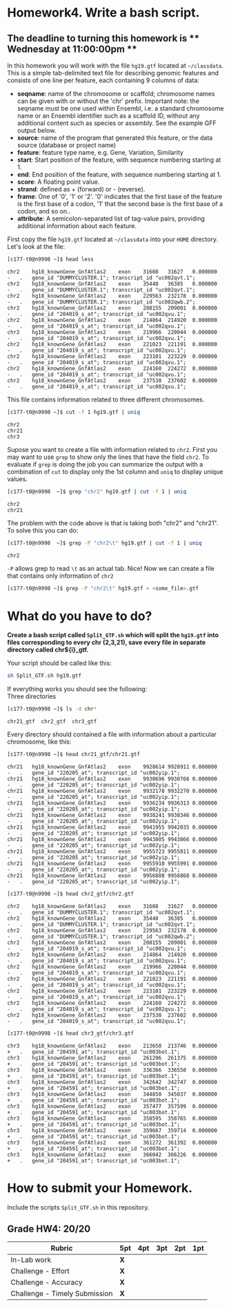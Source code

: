 # Homework4. Write a bash script.  

## The deadline to turning this homework is ** Wednesday at 11:00:00pm **   

In this homework you will work with the file `hg19.gtf` located at `~/classdata`. This is a simple tab-delimited text file for describing genomic features and 
consists of one line per feature, each containing 9 columns of data:  

- **seqname**: name of the chromosome or scaffold; chromosome names can be given with or without the 'chr' prefix. Important note: the seqname must be one used within Ensembl, i.e. a standard chromosome name or an Ensembl identifier such as a scaffold ID, without any additional content such as species or assembly. See the example GFF output below.  
- **source**: name of the program that generated this feature, or the data source (database or project name)  
- **feature**: feature type name, e.g. Gene, Variation, Similarity  
- **start**: Start position of the feature, with sequence numbering starting at 1.  
- **end**: End position of the feature, with sequence numbering starting at 1.  
- **score**: A floating point value.  
- **strand**: defined as + (forward) or - (reverse).  
- **frame**: One of '0', '1' or '2'. '0' indicates that the first base of the feature is the first base of a codon, '1' that the second base is the first base of a codon, and so on..  
- **attribute**: A semicolon-separated list of tag-value pairs, providing additional information about each feature.  

First copy the file `hg19.gtf` located at `~/classdata` into your `HOME` directory. 
Let's look at the file:  
```bash
[c177-t0@n9998 ~]$ head less
```

```
chr2	hg18_knownGene_GnfAtlas2	exon	31608	31627	0.000000	-	.	gene_id "DUMMYCLUSTER.1"; transcript_id "uc002qvt.1";
chr2	hg18_knownGene_GnfAtlas2	exon	35440	36385	0.000000	-	.	gene_id "DUMMYCLUSTER.1"; transcript_id "uc002qvt.1";
chr2	hg18_knownGene_GnfAtlas2	exon	229563	232178	0.000000	-	.	gene_id "DUMMYCLUSTER.1"; transcript_id "uc002qwb.2";
chr2	hg18_knownGene_GnfAtlas2	exon	208155	209001	0.000000	-	.	gene_id "204019_s_at"; transcript_id "uc002qvu.1";
chr2	hg18_knownGene_GnfAtlas2	exon	214864	214920	0.000000	-	.	gene_id "204019_s_at"; transcript_id "uc002qvu.1";
chr2	hg18_knownGene_GnfAtlas2	exon	219966	220044	0.000000	-	.	gene_id "204019_s_at"; transcript_id "uc002qvu.1";
chr2	hg18_knownGene_GnfAtlas2	exon	221023	221191	0.000000	-	.	gene_id "204019_s_at"; transcript_id "uc002qvu.1";
chr2	hg18_knownGene_GnfAtlas2	exon	223101	223229	0.000000	-	.	gene_id "204019_s_at"; transcript_id "uc002qvu.1";
chr2	hg18_knownGene_GnfAtlas2	exon	224160	224272	0.000000	-	.	gene_id "204019_s_at"; transcript_id "uc002qvu.1";
chr2	hg18_knownGene_GnfAtlas2	exon	237538	237602	0.000000	-	.	gene_id "204019_s_at"; transcript_id "uc002qvu.1";
```

This file contains information related to three different chromosomes.  

```bash
[c177-t0@n9998 ~]$ cut -f 1 hg19.gtf | uniq
```
~~~
chr2
chr21
chr3
~~~

Supose you want to create a file with information related to `chr2`. First you may 
want to use `grep` to show only the lines that have the field `chr2`. To evaluate if `grep` is doing the job you can
summarize the output with a combination of 
`cut` to display only the 1st column and `uniq` to display unique values.  

```bash
[c177-t0@n9998  ~]$ grep "chr2" hg19.gtf | cut -f 1 | uniq
```
~~~
chr2
chr21
~~~

The problem with the code above is that is taking both "chr2" and "chr21". To solve this you can do:  

```bash
[c177-t0@n9998  ~]$ grep -P "chr2\t" hg19.gtf | cut -f 1 | uniq
```
~~~
chr2
~~~
`-P` allows grep to read `\t` as an actual tab. Nice! Now we can create a file that contains only information of `chr2`

```bash
[c177-t0@n9998 ~]$ grep -P "chr2\t" hg19.gtf > <some_file>.gtf
```


# What do you have to do?    
**Create a bash script called `Split_GTF.sh` which will split the `hg19.gtf` into files corresponding to every chr (2,3,21), 
save every file in separate directory called chr${i}_gtf.**

Your script should be called like this:  
```bash
sh Split_GTF.sh hg19.gtf   
```
If everything works you should see the following:  
Three directories  
```bash
[c177-t0@n9998 ~]$ ls -d chr*
```
~~~
chr21_gtf  chr2_gtf  chr3_gtf
~~~

Every directory should contained a file with information about a particular chromosome, like this:  
```bash
[c177-t0@n9998 ~]$ head chr21_gtf/chr21.gtf
```
~~~
chr21	hg18_knownGene_GnfAtlas2	exon	9928614	9928911	0.000000	-	.	gene_id "220205_at"; transcript_id "uc002yip.1";
chr21	hg18_knownGene_GnfAtlas2	exon	9930696	9930766	0.000000	-	.	gene_id "220205_at"; transcript_id "uc002yip.1";
chr21	hg18_knownGene_GnfAtlas2	exon	9932178	9932270	0.000000	-	.	gene_id "220205_at"; transcript_id "uc002yip.1";
chr21	hg18_knownGene_GnfAtlas2	exon	9936234	9936313	0.000000	-	.	gene_id "220205_at"; transcript_id "uc002yip.1";
chr21	hg18_knownGene_GnfAtlas2	exon	9938241	9938346	0.000000	-	.	gene_id "220205_at"; transcript_id "uc002yip.1";
chr21	hg18_knownGene_GnfAtlas2	exon	9941955	9942035	0.000000	-	.	gene_id "220205_at"; transcript_id "uc002yip.1";
chr21	hg18_knownGene_GnfAtlas2	exon	9943805	9943866	0.000000	-	.	gene_id "220205_at"; transcript_id "uc002yip.1";
chr21	hg18_knownGene_GnfAtlas2	exon	9955723	9955811	0.000000	-	.	gene_id "220205_at"; transcript_id "uc002yip.1";
chr21	hg18_knownGene_GnfAtlas2	exon	9955910	9955991	0.000000	-	.	gene_id "220205_at"; transcript_id "uc002yip.1";
chr21	hg18_knownGene_GnfAtlas2	exon	9956808	9956868	0.000000	-	.	gene_id "220205_at"; transcript_id "uc002yip.1";
~~~
```bash
[c177-t0@n9998 ~]$ head chr2_gtf/chr2.gtf
```
~~~
chr2	hg18_knownGene_GnfAtlas2	exon	31608	31627	0.000000	-	.	gene_id "DUMMYCLUSTER.1"; transcript_id "uc002qvt.1";
chr2	hg18_knownGene_GnfAtlas2	exon	35440	36385	0.000000	-	.	gene_id "DUMMYCLUSTER.1"; transcript_id "uc002qvt.1";
chr2	hg18_knownGene_GnfAtlas2	exon	229563	232178	0.000000	-	.	gene_id "DUMMYCLUSTER.1"; transcript_id "uc002qwb.2";
chr2	hg18_knownGene_GnfAtlas2	exon	208155	209001	0.000000	-	.	gene_id "204019_s_at"; transcript_id "uc002qvu.1";
chr2	hg18_knownGene_GnfAtlas2	exon	214864	214920	0.000000	-	.	gene_id "204019_s_at"; transcript_id "uc002qvu.1";
chr2	hg18_knownGene_GnfAtlas2	exon	219966	220044	0.000000	-	.	gene_id "204019_s_at"; transcript_id "uc002qvu.1";
chr2	hg18_knownGene_GnfAtlas2	exon	221023	221191	0.000000	-	.	gene_id "204019_s_at"; transcript_id "uc002qvu.1";
chr2	hg18_knownGene_GnfAtlas2	exon	223101	223229	0.000000	-	.	gene_id "204019_s_at"; transcript_id "uc002qvu.1";
chr2	hg18_knownGene_GnfAtlas2	exon	224160	224272	0.000000	-	.	gene_id "204019_s_at"; transcript_id "uc002qvu.1";
chr2	hg18_knownGene_GnfAtlas2	exon	237538	237602	0.000000	-	.	gene_id "204019_s_at"; transcript_id "uc002qvu.1";
~~~
```bash
[c177-t0@n9998 ~]$ head chr3_gtf/chr3.gtf
```
~~~
chr3	hg18_knownGene_GnfAtlas2	exon	213650	213746	0.000000	+	.	gene_id "204591_at"; transcript_id "uc003bot.1";
chr3	hg18_knownGene_GnfAtlas2	exon	261296	261375	0.000000	+	.	gene_id "204591_at"; transcript_id "uc003bot.1";
chr3	hg18_knownGene_GnfAtlas2	exon	336366	336550	0.000000	+	.	gene_id "204591_at"; transcript_id "uc003bot.1";
chr3	hg18_knownGene_GnfAtlas2	exon	342642	342747	0.000000	+	.	gene_id "204591_at"; transcript_id "uc003bot.1";
chr3	hg18_knownGene_GnfAtlas2	exon	344850	345037	0.000000	+	.	gene_id "204591_at"; transcript_id "uc003bot.1";
chr3	hg18_knownGene_GnfAtlas2	exon	357477	357599	0.000000	+	.	gene_id "204591_at"; transcript_id "uc003bot.1";
chr3	hg18_knownGene_GnfAtlas2	exon	358595	358765	0.000000	+	.	gene_id "204591_at"; transcript_id "uc003bot.1";
chr3	hg18_knownGene_GnfAtlas2	exon	359667	359714	0.000000	+	.	gene_id "204591_at"; transcript_id "uc003bot.1";
chr3	hg18_knownGene_GnfAtlas2	exon	361272	361392	0.000000	+	.	gene_id "204591_at"; transcript_id "uc003bot.1";
chr3	hg18_knownGene_GnfAtlas2	exon	366042	366226	0.000000	+	.	gene_id "204591_at"; transcript_id "uc003bot.1";
~~~

# How to submit your Homework. 
Include the scripts `Split_GTF.sh` in this repository.  

## Grade HW4: 20/20

| **Rubric** | **5pt** | **4pt** | **3pt** | **2pt** | **1pt** |
| --- | ---| --- | --- | --- | --- |
| In-Lab work | **X** | | | |
| Challenge - Effort | **X** | | | |
| Challenge - Accuracy | **X** | | | |
| Challenge - Timely Submission | **X** | | | |
